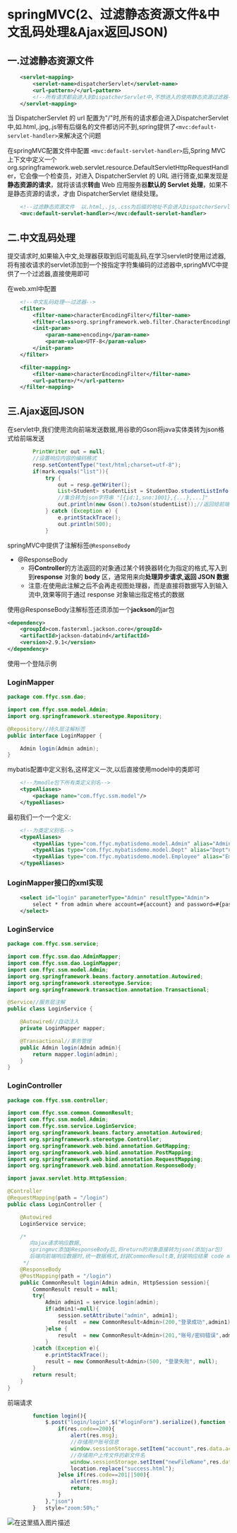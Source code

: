 ﻿
# springMVC(2、过滤静态资源文件&中文乱码处理&Ajax返回JSON)

## 一.过滤静态资源文件

```xml
	<servlet-mapping>
        <servlet-name>dispatcherServlet</servlet-name>
        <url-pattern>/</url-pattern>
        <!--所有请求都会进入到DispatcherServlet中,不想进入的使用静态资源过滤器-->
    </servlet-mapping>
```

当 DispatcherServlet 的 url 配置为"/"时,所有的请求都会进入DispatcherServlet 中,如.html,.jpg,.js带有后缀名的文件都访问不到,spring提供了`<mvc:default-servlet-handler>`来解决这个问题

在springMVC配置文件中配置 `<mvc:default-servlet-handler>`后,Spring MVC 上下文中定义一个org.springframework.web.servlet.resource.DefaultServletHttpRequestHandler，它会像一个检查员，对进入 DispatcherServlet 的 URL 进行筛查,如果发现是**静态资源的请求**，就将该请求**转由** Web 应用服务器**默认的 Servlet 处理**，如果不是静态资源的请求，才由 DispatcherServlet 继续处理。

```xml
	<!--过滤静态资源文件  以.html,.js,.css为后缀的地址不会进入DispatcherServlet-->
    <mvc:default-servlet-handler></mvc:default-servlet-handler>
```

## 二.中文乱码处理

​		提交请求时,如果输入中文,处理器获取到后可能乱码,在学习servlet时使用过滤器,将有接收请求的servlet添加到一个按指定字符集编码的过滤器中,springMVC中提供了一个过滤器,直接使用即可

在web.xml中配置

```xml
	<!--中文乱码处理~~过滤器-->
    <filter>
        <filter-name>characterEncodingFilter</filter-name>
        <filter-class>org.springframework.web.filter.CharacterEncodingFilter</filter-class>
        <init-param>
            <param-name>encoding</param-name>
            <param-value>UTF-8</param-value>
        </init-param>
    </filter>

    <filter-mapping>
        <filter-name>characterEncodingFilter</filter-name>
        <url-pattern>/*</url-pattern>
    </filter-mapping>
```

## 三.Ajax返回JSON

在servlet中,我们使用流向前端发送数据,用谷歌的Gson将java实体类转为json格式给前端发送

```java
		PrintWriter out = null;
        //设置响应内容的编码格式
        resp.setContentType("text/html;charset=utf-8");
        if(mark.equals("list")){
            try {
                out = resp.getWriter();
                List<Student> studentList = StudentDao.studentListInfo();
                //集合转为json字符串 "[{id:1,sno:1001},{...},...]"
                out.println(new Gson().toJson(studentList));//返回给前端一个Json字符串
            } catch (Exception e) {
                e.printStackTrace();
                out.println(500);
       		}
```

springMVC中提供了注解标签`@ResponseBody`

- @ResponseBody
  - 将**Controller**的方法返回的对象通过某个转换器转化为指定的格式,写入到到**response** 对象的 **body** 区，通常用来向**处理异步请求,返回 JSON 数据**
  - 注意:在使用此注解之后不会再走视图处理器，而是直接将数据写入到输入流中,效果等同于通过 response 对象输出指定格式的数据

使用@ResponseBody注解标签还须添加一个**jackson**的jar包

```xml
<dependency> 
    <groupId>com.fasterxml.jackson.core</groupId>
    <artifactId>jackson-databind</artifactId> 
    <version>2.9.1</version> 
</dependency>
```

使用一个登陆示例

### LoginMapper

```java
package com.ffyc.ssm.dao;

import com.ffyc.ssm.model.Admin;
import org.springframework.stereotype.Repository;

@Repository//持久层注解标签
public interface LoginMapper {

    Admin login(Admin admin);
}
```

mybatis配置中定义别名,这样定义一次,以后直接使用model中的类即可

```xml
	<!--为modle包下所有类定义别名-->
	<typeAliases>
        <package name="com.ffyc.ssm.model"/>
    </typeAliases>
```

最初我们一个一个定义:

```xml
	<!--为类定义别名-->
    <typeAliases>
        <typeAlias type="com.ffyc.mybatisdemo.model.Admin" alias="Admin"></typeAlias>
        <typeAlias type="com.ffyc.mybatisdemo.model.Dept" alias="Dept"></typeAlias>
        <typeAlias type="com.ffyc.mybatisdemo.model.Employee" alias="Employee">	</typeAlias>
    </typeAliases>
```

### LoginMapper接口的xml实现

```xml
	<select id="login" parameterType="Admin" resultType="Admin">
        select * from admin where account=#{account} and password=#{password}
    </select>
```

### LoginService


```java
package com.ffyc.ssm.service;

import com.ffyc.ssm.dao.AdminMapper;
import com.ffyc.ssm.dao.LoginMapper;
import com.ffyc.ssm.model.Admin;
import org.springframework.beans.factory.annotation.Autowired;
import org.springframework.stereotype.Service;
import org.springframework.transaction.annotation.Transactional;

@Service//服务层注解
public class LoginService {

    @Autowired//自动注入
    private LoginMapper mapper;

    @Transactional//事务管理
    public Admin login(Admin admin){
        return mapper.login(admin);
    }
}
```

### LoginController

```java
package com.ffyc.ssm.controller;

import com.ffyc.ssm.common.CommonResult;
import com.ffyc.ssm.model.Admin;
import com.ffyc.ssm.service.LoginService;
import org.springframework.beans.factory.annotation.Autowired;
import org.springframework.stereotype.Controller;
import org.springframework.web.bind.annotation.GetMapping;
import org.springframework.web.bind.annotation.PostMapping;
import org.springframework.web.bind.annotation.RequestMapping;
import org.springframework.web.bind.annotation.ResponseBody;

import javax.servlet.http.HttpSession;

@Controller
@RequestMapping(path = "/login")
public class LoginController {

    @Autowired
    LoginService service;

    /*
       向ajax请求响应数据,
       springmvc添加@ResponseBody后,将return的对象直接转为json(添加jar包)
       后端向前端响应数据时,统一数据格式,封装CommonResult类,封装响应结果 code msg data
     */
    @ResponseBody
    @PostMapping(path = "/login")
    public CommonResult login(Admin admin, HttpSession session){
        CommonResult result = null;
        try{
            Admin admin1 = service.login(admin);
            if(admin1!=null){
                session.setAttribute("admin", admin1);
                result  = new CommonResult<Admin>(200,"登录成功",admin1);
            }else {
                result  = new CommonResult<Admin>(201,"账号/密码错误",admin1);
            }
        }catch (Exception e){
            e.printStackTrace();
            result = new CommonResult<Admin>(500, "登录失败", null);
        }
        return result;
    }
}
```

前端请求

```javascript
		function login(){
            $.post("login/login",$("#loginForm").serialize(),function (res){
                if(res.code==200){
                    alert(res.msg);
                    //存储用户账号信息
                    window.sessionStorage.setItem("account",res.data.account);
                    //存储用户上传文件的新文件名
                    window.sessionStorage.setItem("newFileName",res.data.newFileName);
                    location.replace("success.html");
                }else if(res.code==201||500){
                    alert(res.msg);
                    return;
                }
            },"json")
        }	style="zoom:50%;"
```

![在这里插入图片描述](https://img-blog.csdnimg.cn/b14999e29f2f438a9b6ed59762a6bbf1.png?x-oss-process=image/watermark,type_ZHJvaWRzYW5zZmFsbGJhY2s,shadow_50,text_Q1NETiBAbGFubGVpaGho,size_20,color_FFFFFF,t_70,g_se,x_16#pic_center)

